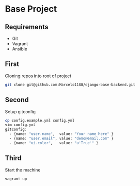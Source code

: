 # Base Project

## Requirements

- Git
- Vagrant
- Ansible

## First

Cloning repos into root of project
```sh
git clone git@github.com:Marcelo1180/django-base-backend.git 
```

## Second

Setup gitconfig
```sh
cp config.example.yml config.yml
vim config.yml
gitconfig:
  - {name: "user.name",  value: "Your name here" }
  - {name: "user.email", value: "demo@email.com" }
  - {name: "ui.color",   value: "u'True'" }
```

## Third

Start the machine
```sh
vagrant up
```
